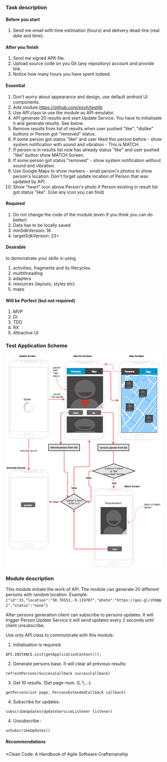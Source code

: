 ### Task description

#### Before you start
1. Send me email with time estimation (hours) and delivery dead-line (real date and time).

#### After you finish
1. Send me signed APK file.
3. Upload source code on you Git (any repository) account and provide link.
2. Notice how many hours you have spent indeed.

#### Essential
1. Don't worry about appearance and design, use default android UI components.
2. Add module https://github.com/psyh/testlib
3. Use API.class to use the module as API-emulator. 
4. API generate 20 results and start Update Service. You have to initialisate it and generate results. See below.
5. Remove results from list of results when user pushed "like", "dislike" buttons or Person got "removed" status.
6. If some person got status "like" and user liked this person before - show system notification with sound and vibration - This is MATCH. 
7. If person is in results list now has already status "like" and user pushed "like" button show MATCH Screen.
8. If some person got status "removed" - show system notification without sound and vibration. 
9. Use Google Maps to show markers - small person's photos to show person's location. Don't forget update location of Person that was updated by API.
10. Show "heart" icon above Person's photo if Person existing in result list got status "like". (Use any icon you can find)

#### Required
1. Do not change the code of the module (even if you think you can do better)
2. Data has to be locally saved
3. minSdkVersion: 16
4. targetSdkVersion: 23+

#### Desirable
to demonstrate your skills in using

1. activities, fragments and its lifecycles.
2. multithreading
3. adapters
4. resources (layouts, styles etc)
5. maps


#### Will be Perfect (but not required)
1. MVP
2. DI
2. TDD
3. RX
4. Attractive UI


### Test Application Scheme

![alt text](https://raw.githubusercontent.com/psyh/testlib/master/scheme.png "Test Scheme")

### Module description
This module imitate the work of API.
The module can generate 20 different persons with random location.
Example: ```{"id":15,"location":"38.76553,-9.119707","photo":"https://goo.gl/zhbWp2","status":"none"}```

After persons generation client can subscribe to persons updates. It will trigger Person Update Service it will send updates every 2 seconds until client unsubscribe.

Use only API.class to communicate with this module. 

1. Initialisation is required:
```
API.INSTANCE.init(getApplicationContext());
```
2. Generate persons base. It will clear all previous results:
```
refreshPersons(SuccessCallback successCallback)
```
3. Get 10 results. (Set page-num. 0, 1,...):
```
getPersons(int page, PersonsExtendedCallback callback)
```
4. Subscribe for updates:
```
subscribeUpdates(UpdateServiceListener listener)
```
4. Unsubscribe :
```
unSubscribeUpdates()
```



##### Recommendations
*Clean Code: A Handbook of Agile Software Craftsmanship
